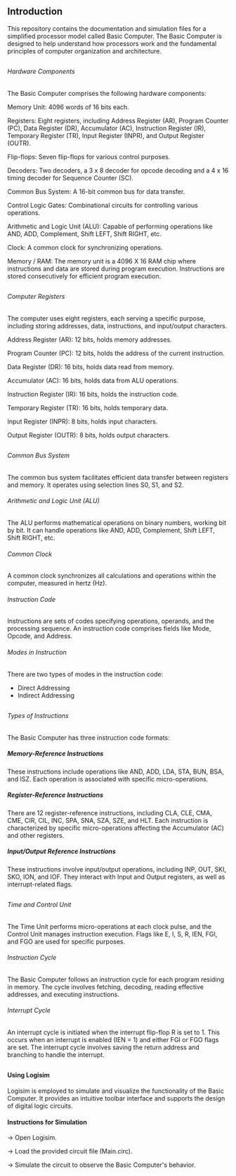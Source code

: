 ## Introduction
This repository contains the documentation and simulation files for a simplified processor model called Basic Computer. The Basic Computer is designed to help understand how processors work and the fundamental principles of computer organization and architecture.
## 
###### Hardware Components
The Basic Computer comprises the following hardware components:

Memory Unit: 4096 words of 16 bits each.

Registers: Eight registers, including Address Register (AR), Program Counter (PC), Data Register (DR), Accumulator (AC), Instruction Register (IR), Temporary Register (TR), Input Register (INPR), and Output Register (OUTR).

Flip-flops: Seven flip-flops for various control purposes.

Decoders: Two decoders, a 3 x 8 decoder for opcode decoding and a 4 x 16 timing decoder for Sequence Counter (SC).

Common Bus System: A 16-bit common bus for data transfer.

Control Logic Gates: Combinational circuits for controlling various operations.

Arithmetic and Logic Unit (ALU): Capable of performing operations like AND, ADD, Complement, Shift LEFT, Shift RIGHT, etc.

Clock: A common clock for synchronizing operations.

Memory / RAM: The memory unit is a 4096 X 16 RAM chip where instructions and data are stored during program execution. Instructions are stored consecutively for efficient program execution.
## 
###### Computer Registers
The computer uses eight registers, each serving a specific purpose, including storing addresses, data, instructions, and input/output characters.

Address Register (AR): 12 bits, holds memory addresses.

Program Counter (PC): 12 bits, holds the address of the current instruction.

Data Register (DR): 16 bits, holds data read from memory.

Accumulator (AC): 16 bits, holds data from ALU operations.

Instruction Register (IR): 16 bits, holds the instruction code.

Temporary Register (TR): 16 bits, holds temporary data.

Input Register (INPR): 8 bits, holds input characters.

Output Register (OUTR): 8 bits, holds output characters.
## 
###### Common Bus System
The common bus system facilitates efficient data transfer between registers and memory. It operates using selection lines S0, S1, and S2.

###### Arithmetic and Logic Unit (ALU)
The ALU performs mathematical operations on binary numbers, working bit by bit. It can handle operations like AND, ADD, Complement, Shift LEFT, Shift RIGHT, etc.

###### Common Clock
A common clock synchronizes all calculations and operations within the computer, measured in hertz (Hz).

###### Instruction Code
Instructions are sets of codes specifying operations, operands, and the processing sequence. An instruction code comprises fields like Mode, Opcode, and Address.

###### Modes in Instruction
There are two types of modes in the instruction code:

* Direct Addressing
* Indirect Addressing
##
###### Types of Instructions
The Basic Computer has three instruction code formats:

##### Memory-Reference Instructions
These instructions include operations like AND, ADD, LDA, STA, BUN, BSA, and ISZ. Each operation is associated with specific micro-operations.

##### Register-Reference Instructions
There are 12 register-reference instructions, including CLA, CLE, CMA, CME, CIR, CIL, INC, SPA, SNA, SZA, SZE, and HLT. Each instruction is characterized by specific micro-operations affecting the Accumulator (AC) and other registers.

##### Input/Output Reference Instructions
These instructions involve input/output operations, including INP, OUT, SKI, SKO, ION, and IOF. They interact with Input and Output registers, as well as interrupt-related flags.
## 
###### Time and Control Unit
The Time Unit performs micro-operations at each clock pulse, and the Control Unit manages instruction execution. Flags like E, I, S, R, IEN, FGI, and FGO are used for specific purposes.

###### Instruction Cycle
The Basic Computer follows an instruction cycle for each program residing in memory. The cycle involves fetching, decoding, reading effective addresses, and executing instructions.

###### Interrupt Cycle
An interrupt cycle is initiated when the interrupt flip-flop R is set to 1. This occurs when an interrupt is enabled (IEN = 1) and either FGI or FGO flags are set. The interrupt cycle involves saving the return address and branching to handle the interrupt. 
##
#### Using Logisim
Logisim is employed to simulate and visualize the functionality of the Basic Computer. It provides an intuitive toolbar interface and supports the design of digital logic circuits.

#### Instructions for Simulation
&rarr; Open Logisim.

&rarr; Load the provided circuit file (Main.circ).

&rarr; Simulate the circuit to observe the Basic Computer's behavior.
